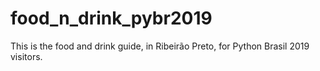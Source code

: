 # food_n_drink_pybr2019
This is the food and drink guide, in Ribeirão Preto, for Python Brasil 2019 visitors. 
